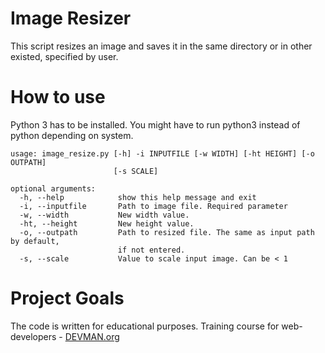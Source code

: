 # Image Resizer

This script resizes an image and saves it in the same directory or in other existed, specified by user.


# How to use
Python 3 has to be installed. 
You might have to run python3 instead of python depending on system.


```commandline
usage: image_resize.py [-h] -i INPUTFILE [-w WIDTH] [-ht HEIGHT] [-o OUTPATH]
                       [-s SCALE]

optional arguments:
  -h, --help            show this help message and exit
  -i, --inputfile       Path to image file. Required parameter
  -w, --width           New width value.
  -ht, --height         New height value.
  -o, --outpath         Path to resized file. The same as input path by default,
                        if not entered.
  -s, --scale           Value to scale input image. Can be < 1
```

# Project Goals

The code is written for educational purposes. Training course for web-developers - [DEVMAN.org](https://devman.org)
